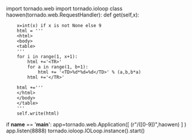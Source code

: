 import tornado.web
import tornado.ioloop
class haowen(tornado.web.RequestHandler):
    def get(self,x):
    
        x=int(x) if x is not None else 9
        html = '''
        <html>
        <body>
        <table>
        '''
        for i in range(1, x+1):
            html +='<TR>'
            for a in range(1, b+1):
                html += '<TD>%d*%d=%d</TD>' % (a,b,b*a)
            html +='</TR>'

        html +='''
        </html>
        </body>
        </table>
        '''
        self.write(html)





        
if __name__ == '__main__':
    app=tornado.web.Application([
        (r"/([0-9])",haowen)
    ]
    )
    app.listen(8888)
    tornado.ioloop.IOLoop.instance().start()
